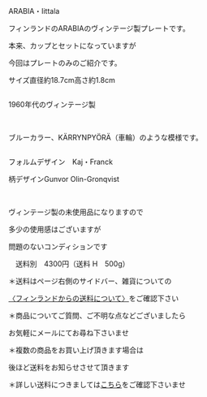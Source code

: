 <link rel="stylesheet" type="text/css" href="/assets/css/styles.css">

ARABIA・Iittala

フィンランドのARABIAのヴィンテージ製プレートです。

本来、カップとセットになっていますが

今回はプレートのみのご紹介です。

サイズ直径約18.7cm高さ約1.8cm

<img alt="" src="http://blog.cnobi.jp/v1/blog/user/71e35865e9e62f3f9d70420d6124d2ab/1634340257"/> 

1960年代のヴィンテージ製

<img alt="" src="http://blog.cnobi.jp/v1/blog/user/71e35865e9e62f3f9d70420d6124d2ab/1634340258"/> 

ブルーカラー、KÄRRYNPYÖRÄ（車輪）のような模様です。

<img alt="" src="http://blog.cnobi.jp/v1/blog/user/71e35865e9e62f3f9d70420d6124d2ab/1634340259"/>

フォルムデザイン　Kaj・Franck

柄デザインGunvor Olin-Gronqvist　

<img alt="" src="http://blog.cnobi.jp/v1/blog/user/71e35865e9e62f3f9d70420d6124d2ab/1634340260"/> 

<img alt="" src="http://blog.cnobi.jp/v1/blog/user/71e35865e9e62f3f9d70420d6124d2ab/1634340261"/> 

ヴィンテージ製の未使用品になりますので

多少の使用感はございますが

問題のないコンディションです

　送料別　4300円（送料 H　500g）

＊送料はページ右側のサイドバー、雑貨についての

[〈フィンランドからの送料について〉](https://dkzakka.github.io/2005/03/31/雑貨について.html)をご確認下さい

＊商品についてご質問、ご不明な点などございましたら

お気軽にメールにてお尋ね下さいませ

＊複数の商品をお買い上げ頂きます場合は

後ほど送料をお知らせさせて頂きます

＊詳しい送料につきましては[こちら](http://dkzakka.blog.shinobi.jp/Entry/3385/)をご確認下さいませ